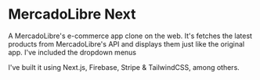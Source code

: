 # MercadoLibre Next

A MercadoLibre's e-commerce app clone on the web. It's fetches the latest products from MercadoLibre's API and displays them just like the original app. I've included the dropdown menus 


I've built it using Next.js, Firebase, Stripe & TailwindCSS, among others.
